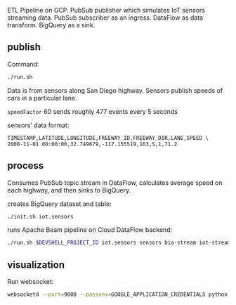 ETL Pipeline on GCP. PubSub publisher which simulates IoT sensors streaming data. PubSub subscriber as an ingress. DataFlow as data transform. BigQuery as a sink.

## publish

Command:

```bash
./run.sh
```

Data is from sensors along San Diego highway. Sensors publish speeds of cars in a particular lane.

`speedFactor` 60 sends roughly 477 events every 5 seconds

sensors' data format:
```
TIMESTAMP,LATITUDE,LONGITUDE,FREEWAY_ID,FREEWAY_DIR,LANE,SPEED \
2008-11-01 00:00:00,32.749679,-117.155519,163,S,1,71.2
```

## process

Consumes PubSub topic stream in DataFlow, calculates average speed on each highway, 
and then sinks to BigQuery.

creates BigQuery dataset and table:

```bash
./init.sh iot.sensors
```

runs Apache Beam pipeline on Cloud DataFlow backend:

```bash
./run.sh $DEVSHELL_PROJECT_ID iot.sensors sensors bia-stream iot-stream sensorout
```

## visualization

Run websocket:

```bash
websocketd --port=9000 --passenv=GOOGLE_APPLICATION_CREDENTIALS python subscribe.py --project=$DEVSHELL_PROJECT_ID --topic=sensorout --name=sensoroutSub
```